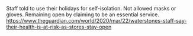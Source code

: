 Staff told to use their holidays for self-isolation. Not allowed masks or gloves. Remaining open by claiming to be an essential service.
https://www.theguardian.com/world/2020/mar/22/waterstones-staff-say-their-health-is-at-risk-as-stores-stay-open